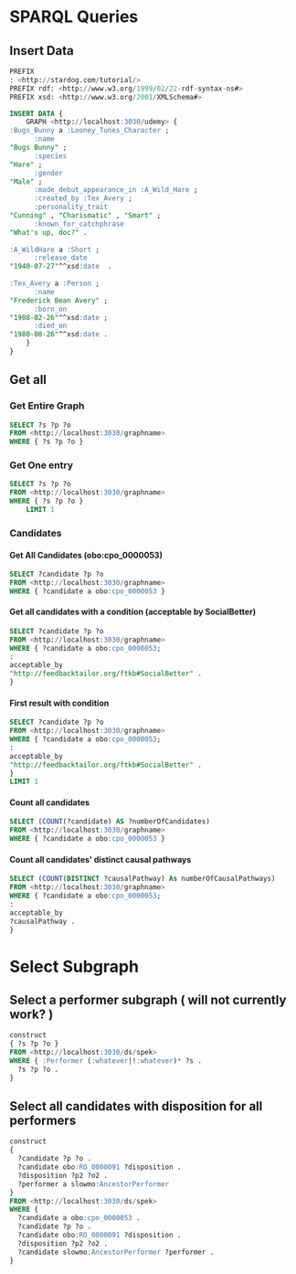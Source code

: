 # SPARQL Queries

## Insert Data

```sql
PREFIX
: <http://stardog.com/tutorial/>
PREFIX rdf: <http://www.w3.org/1999/02/22-rdf-syntax-ns#>
PREFIX xsd: <http://www.w3.org/2001/XMLSchema#>

INSERT DATA {
    GRAPH <http://localhost:3030/udemy> {
:Bugs_Bunny a :Looney_Tunes_Character ;
      :name
"Bugs Bunny" ;
      :species
"Hare" ;
      :gender
"Male" ;
      :made_debut_appearance_in :A_Wild_Hare ;
      :created_by :Tex_Avery ;
      :personality_trait
"Cunning" , "Charismatic" , "Smart" ;
      :known_for_catchphrase
"What's up, doc?" .
    
:A_WildHare a :Short ;
      :release_date
"1940-07-27"^^xsd:date  .
    
:Tex_Avery a :Person ;
      :name
"Frederick Bean Avery" ;
      :born_on
"1908-02-26"^^xsd:date ;
      :died_on
"1980-08-26"^^xsd:date .
    }
}
```

## Get all

### Get Entire Graph

```sql
SELECT ?s ?p ?o
FROM <http://localhost:3030/graphname>
WHERE { ?s ?p ?o }
```

### Get One entry

```sql
SELECT ?s ?p ?o
FROM <http://localhost:3030/graphname>
WHERE { ?s ?p ?o }
    LIMIT 1
```

### Candidates

#### Get All Candidates (obo:cpo_0000053)

```sql
SELECT ?candidate ?p ?o
FROM <http://localhost:3030/graphname>
WHERE { ?candidate a obo:cpo_0000053 }
```

#### Get all candidates with a condition (acceptable by SocialBetter)

```sql
SELECT ?candidate ?p ?o
FROM <http://localhost:3030/graphname>
WHERE { ?candidate a obo:cpo_0000053;
:
acceptable_by
"http://feedbacktailor.org/ftkb#SocialBetter" .
}
```

#### First result with condition

```sql
SELECT ?candidate ?p ?o
FROM <http://localhost:3030/graphname>
WHERE { ?candidate a obo:cpo_0000053;
:
acceptable_by
"http://feedbacktailor.org/ftkb#SocialBetter" .
} 
LIMIT 1
```

#### Count all candidates

```sql
SELECT (COUNT(?candidate) AS ?numberOfCandidates)
FROM <http://localhost:3030/graphname>
WHERE { ?candidate a obo:cpo_0000053 }
```

#### Count all candidates' distinct causal pathways

```sql
SELECT (COUNT(DISTINCT ?causalPathway) As numberOfCausalPathways)
FROM <http://localhost:3030/graphname>
WHERE { ?candidate a obo:cpo_0000053;
:
acceptable_by
?causalPathway .
} 
```

# Select Subgraph

## Select a performer subgraph ( will not currently work? )

```sql
construct
{ ?s ?p ?o }
FROM <http://localhost:3030/ds/spek>
WHERE { :Performer (:whatever|!:whatever)* ?s . 
  ?s ?p ?o . 
}
```

## Select all candidates with disposition for all performers

```sql
construct
{ 
  ?candidate ?p ?o .
  ?candidate obo:RO_0000091 ?disposition .
  ?disposition ?p2 ?o2 .
  ?performer a slowmo:AncestorPerformer
}
FROM <http://localhost:3030/ds/spek>
WHERE {
  ?candidate a obo:cpo_0000053 .
  ?candidate ?p ?o .
  ?candidate obo:RO_0000091 ?disposition .
  ?disposition ?p2 ?o2 .
  ?candidate slowmo:AncestorPerformer ?performer .
}
```